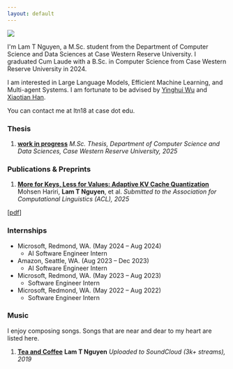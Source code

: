 ```yaml
---
layout: default
---
```


<img class="profile-picture" src="{{site.baseurl}}/{{site.profile-picture}}">

I'm Lam T Nguyen, a M.Sc. student from the Department of Computer Science and Data Sciences at Case Western Reserve University. I graduated Cum Laude with a B.Sc. in Computer Science from Case Western Reserve University in 2024.

I am interested in Large Language Models, Efficient Machine Learning, and Multi-agent Systems. I am fortunate to be advised by [Yinghui Wu](https://yinghwu.github.io) and [Xiaotian Han](https://ahxt.github.io).

You can contact me at ltn18 at case dot edu.

### Thesis
1. [**work in progress**]()
*M.Sc. Thesis, Department of Computer Science and Data Sciences, Case Western Reserve University, 2025*
<!-- \[[bibtex](bibtex/phd-thesis.txt)\]
\[[pdf (33.4MB)](/papers/thesis.pdf)\]
\[[talk](https://youtu.be/0qSzzafpmxo)\] -->

### Publications & Preprints

1. [**More for Keys, Less for Values: Adaptive KV Cache Quantization**](https://openreview.net/pdf?id=OwHfC8Hrfb)
Mohsen Hariri, **Lam T Nguyen**, et al.
*Submitted to the Association for Computational Linguistics (ACL), 2025*
<!-- \[[bibtex](bibtex/icra21.txt)\] -->
\[[pdf](https://openreview.net/pdf?id=OwHfC8Hrfb)\]
<!-- \[[code](https://github.com/xuningy/planning_arch)\] -->
<!-- \[[talk](https://youtu.be/XNVsO4b2sw4)\] -->
<!-- [<a class="gif-link" id="icra21">gif</a>] -->
<!-- <img class="gif" id="icra21-gif" src="assets/gifs/icra21.gif"/> -->

### Internships
- Microsoft, Redmond, WA. (May 2024 – Aug 2024)  
  - AI Software Engineer Intern 
- Amazon, Seattle, WA. (Aug 2023 – Dec 2023)  
  - AI Software Engineer Intern  
- Microsoft, Redmond, WA. (May 2023 – Aug 2023)  
  - Software Engineer Intern  
- Microsoft, Redmond, WA. (May 2022 – Aug 2022)  
  - Software Engineer Intern  

### Music
I enjoy composing songs. Songs that are near and dear to my heart are listed here.

1. [**Tea and Coffee**](https://on.soundcloud.com/abgfMbMrcV9uYuDU7) 
**Lam T Nguyen**
*Uploaded to SoundCloud (3k+ streams), 2019*

<!-- <div class="rowofposts">

{% for post in site.posts %}
  {% if post.category == "music" %}

      {% include postbox-nosnippet.html %}
      {% endif %}
    {% endfor %}

</div> -->
